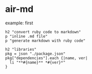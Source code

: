 # air-md
example: first

```ruby:air-md
h2 "convert ruby code to markdown"
p "inline .md file"
p "generate markdown with ruby code"

h2 "libraries"
pkg = json "./package.json"
pkg["dependencies"].each {|name, ver|
  li "**#{name}** *#{ver}*"
}

```
